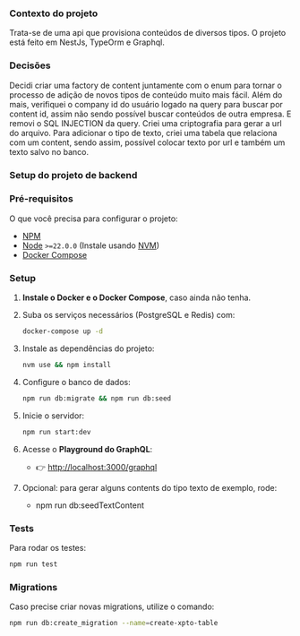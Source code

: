 ### Contexto do projeto
Trata-se de uma api que provisiona conteúdos de diversos tipos.
O projeto está feito em NestJs, TypeOrm e Graphql.

### Decisões
Decidi criar uma factory de content juntamente com o enum para tornar o processo de adição de novos tipos de conteúdo muito mais fácil.
Além do mais, verifiquei o company id do usuário logado na query para buscar por content id, assim não sendo possível buscar conteúdos de outra empresa. E removi o SQL INJECTION da query.
Criei uma criptografia para gerar a url do arquivo.
Para adicionar o tipo de texto, criei uma tabela que relaciona com um content, sendo assim, possível colocar texto por url e também um texto salvo no banco.

### Setup do projeto de backend

### Pré-requisitos

O que você precisa para configurar o projeto:

- [NPM](https://www.npmjs.com/)
- [Node](https://nodejs.org/en/) `>=22.0.0` (Instale usando [NVM](https://github.com/nvm-sh/nvm))
- [Docker Compose](https://docs.docker.com/compose/)

### Setup

1. **Instale o Docker e o Docker Compose**, caso ainda não tenha.
2. Suba os serviços necessários (PostgreSQL e Redis) com:
   ```bash
   docker-compose up -d
   ```
3. Instale as dependências do projeto:
   ```bash
   nvm use && npm install
   ```
4. Configure o banco de dados:
   ```bash
   npm run db:migrate && npm run db:seed
   ```
5. Inicie o servidor:
   ```bash
   npm run start:dev
   ```
6. Acesse o **Playground do GraphQL**:
   - 👉 [http://localhost:3000/graphql](http://localhost:3000/graphql)
  
7. Opcional: para gerar alguns contents do tipo texto de exemplo, rode:
   - npm run db:seedTextContent

### Tests

Para rodar os testes:

```bash
npm run test
```

### Migrations

Caso precise criar novas migrations, utilize o comando:

```bash
npm run db:create_migration --name=create-xpto-table
```
